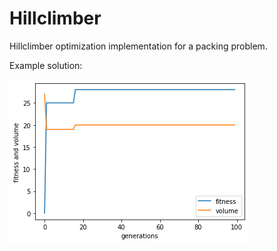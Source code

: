 # Hillclimber

Hillclimber optimization implementation for a packing problem.

Example solution:

![solution](images/example_solution.png)
